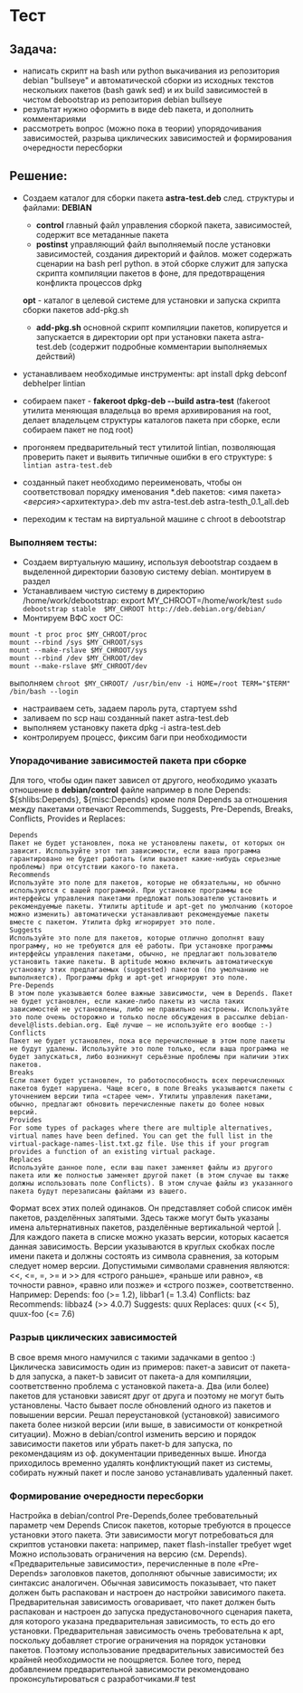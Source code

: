# Тест 

## Задача:
- написать скрипт на bash или python выкачивания из репозитория debian "bullseye" и автоматической сборки из исходных текстов нескольких пакетов (bash gawk sed) и их build зависимостей в чистом debootstrap из репозитория debian bullseye
- результат нужно оформить в виде deb пакета, и дополнить комментариями
- рассмотреть вопрос (можно пока в теории) упорядочивания зависимостей, разрыва циклических
зависимостей и формирования очередности пересборки

## Решение:
- Создаем каталог для сборки пакета **astra-test.deb** след. структуры и файлами:
**DEBIAN** 
     - **control** главный файл управления сборкой пакета, зависимостей, содержит все метаданные пакета
     - **postinst** управляющий файл выполняемый после установки зависимостей, создания директорий и файлов. может содержать сценарии на bash perl python. в этой сборке служит для запуска скрипта компиляции пакетов в фоне, для предотвращения конфликта процессов dpkg

  **opt** - каталог в целевой системе для установки и запуска скрипта сборки пакетов add-pkg.sh
  - **add-pkg.sh** основной скрипт компиляции пакетов, копируется и запускается в директории opt при установки пакета astra-test.deb (содержит подробные комментарии выполняемых действий)
- устанавливаем необходимые инструменты: apt install dpkg debconf debhelper lintian 
- собираем пакет - **fakeroot dpkg-deb --build astra-test** (fakeroot утилита меняющая владельца во время архивирования на root, делает владельцем структуры каталогов пакета при сборке, если собираем пакет не под root)
- прогоняем предварительный тест утилитой lintian, позволяющая проверить пакет и выявить типичные ошибки в его структуре: ```$ lintian astra-test.deb```
- cозданный пакет необходимо переименовать, чтобы он соответствовал порядку именования *.deb пакетов: <имя пакета>_<версия>_<архитектура>.deb
  mv astra-test.deb astra-testh_0.1_all.deb
- переходим к тестам на виртуальной машине с chroot в debootstrap


### Выполняем тесты:
* Создаем виртуальную машину, используя debootstrap создаем в выделенной директории базовую систему debian. монтируем в раздел 
* Устанавливаем чистую систему в директорию /home/work/debootstrap: 
  export MY_CHROOT=/home/work/test
  ```sudo debootstrap stable  $MY_CHROOT http://deb.debian.org/debian/```
* Монтируем ВФС хост ОС:
```
mount -t proc proc $MY_CHROOT/proc 
mount --rbind /sys $MY_CHROOT/sys
mount --make-rslave $MY_CHROOT/sys  
mount --rbind /dev $MY_CHROOT/dev
mount --make-rslave $MY_CHROOT/dev
```
выполняем ```chroot $MY_CHROOT/ /usr/bin/env -i HOME=/root TERM="$TERM" /bin/bash --login```
* настраиваем сеть, задаем пароль рута, стартуем sshd
* заливаем по scp наш созданный пакет astra-test.deb
* выполняем установку пакета dpkg -i astra-test.deb
* контролируем процесс, фиксим баги при необходимости

### Упорадочивание зависимостей пакета при сборке
Для того, чтобы один пакет зависел от другого, необходимо указать отношение в **debian/control** файле например в поле Depends: \${shlibs:Depends}, ${misc:Depends} кроме поля Depends за отношения между пакетами отвечают Recommends, Suggests, Pre-Depends, Breaks, Conflicts, Provides и Replaces:

    Depends
    Пакет не будет установлен, пока не установлены пакеты, от которых он зависит. Используйте этот тип зависимости, если ваша программа гарантировано не будет работать (или вызовет какие-нибудь серьезные проблемы) при отсутствии какого-то пакета.
    Recommends
    Используйте это поле для пакетов, которые не обязательны, но обычно используются с вашей программой. При установке программы все интерфейсы управления пакетами предложат пользователю установить и рекомендуемые пакеты. Утилиты aptitude и apt-get по умолчанию (которое можно изменить) автоматически устанавливают рекомендуемые пакеты вместе с пакетом. Утилита dpkg игнорирует это поле.
    Suggests
    Используйте это поле для пакетов, которые отлично дополнят вашу программу, но не требуются для её работы. При установке программы интерфейсы управления пакетами, обычно, не предлагают пользователю установить такие пакеты. В aptitude можно включить автоматическую установку этих предлагаемых (suggested) пакетов (по умолчанию не выполняется). Программы dpkg и apt-get игнорируют это поле.
    Pre-Depends
    В этом поле указываются более важные зависимости, чем в Depends. Пакет не будет установлен, если какие-либо пакеты из числа таких зависимостей не установлены, либо не правильно настроены. Используйте это поле очень осторожно и только после обсуждения в рассылке debian-devel@lists.debian.org. Ещё лучше — не используйте его вообще :-)
    Conflicts
    Пакет не будет установлен, пока все перечисленные в этом поле пакеты не будут удалены. Используйте это поле только, если ваша программа не будет запускаться, либо возникнут серьёзные проблемы при наличии этих пакетов.
    Breaks
    Если пакет будет установлен, то работоспособность всех перечисленных пакетов будет нарушена. Чаще всего, в поле Breaks указываются пакеты с уточнением версии типа «старее чем». Утилиты управления пакетами, обычно, предлагают обновить перечисленные пакеты до более новых версий.
    Provides
    For some types of packages where there are multiple alternatives, virtual names have been defined. You can get the full list in the virtual-package-names-list.txt.gz file. Use this if your program provides a function of an existing virtual package.
    Replaces
    Используйте данное поле, если ваш пакет заменяет файлы из другого пакета или же полностью заменяет другой пакет (в этом случае вы также должны использовать поле Conflicts). В этом случае файлы из указанного пакета будут перезаписаны файлами из вашего.

Формат всех этих полей одинаков. Он представляет собой список имён пакетов, разделённых запятыми. Здесь также могут быть указаны имена альтернативных пакетов, разделённые вертикальной чертой |.
Для каждого пакета в списке можно указать версии, которых касается данная зависимость. Версии указываются в круглых скобках после имени пакета и должны состоять из символа сравнения, за которым следует номер версии. Допустимыми символами сравнения являются: <<, <=, =, >= и >> для «строго раньше», «раньше или равно», «в точности равно», «равно или позже» и «строго позже», соответственно. Например:
Depends: foo (>= 1.2), libbar1 (= 1.3.4)
Conflicts: baz
Recommends: libbaz4 (>> 4.0.7)
Suggests: quux
Replaces: quux (<< 5), quux-foo (<= 7.6)

### Разрыв циклических зависимостей
 В свое время много намучился с такими задачками в gentoo :)
 Циклическа зависимость один из примеров: 
пакет-а зависит от пакета-b для запуска, а пакет-b зависит от пакета-а для компиляции, соответственно проблема с установкой пакета-а. Два (или более) пакетов для установки зависят друг от друга и поэтому не могут быть установлены. Часто бывает после обновлений одного из пакетов и повышении версии.
Решал переустановкой (установкой) зависимого пакета более низкой версии (или выше, в зависимости от конкретной ситуации). Можно в debian/control изменить версию и порядок зависимости пакетов или убрать пакет-b для запуска, по рекомендациям из оф. документации приведенных выше.
Иногда приходилось временно удалять конфликтующий пакет из системы, собирать нужный пакет и после заново устанавливать удаленный пакет.


### Формирование очередности пересборки
Настройка в debian/control
Pre-Depends,более требовательный параметр чем Depends
Список пакетов, которые требуются в процессе установки этого пакета.
Эти зависимости могут потребоваться для скриптов установки пакета: например, пакет flash-installer требует wget Можно использовать ограничения на версию (см. Depends).
«Предварительные зависимости», перечисленные в поле «Pre-Depends» заголовков пакетов, дополняют обычные зависимости; их синтаксис аналогичен. Обычная зависимость показывает, что пакет должен быть распакован и настроен до настройки зависимого пакета. Предварительная зависимость оговаривает, что пакет должен быть распакован и настроен до запуска предустановочного сценария пакета, для которого указана предварительная зависимость, то есть до его установки.
Предварительная зависимость очень требовательна к apt, поскольку добавляет строгие ограничения на порядок установки пакетов. Поэтому использование предварительных зависимостей без крайней необходимости не поощряется. Более того, перед добавлением предварительной зависимости рекомендовано проконсультироваться с разработчиками.# test

